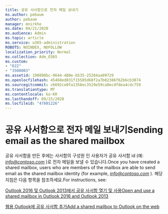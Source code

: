 ```yaml
---
title: 공유 사서함으로 전자 메일 보내기
ms.author: pebaum
author: pebaum
manager: mnirkhe
ms.date: 04/21/2020
ms.audience: Admin
ms.topic: article
ms.service: o365-administration
ROBOTS: NOINDEX, NOFOLLOW
localization_priority: Normal
ms.collection: Adm_O365
ms.custom:
- "622"
- "3500003"
ms.assetid: 190898bc-9644-480e-b535-25284aa09729
ms.openlocfilehash: 45468ed831f15585d68f2a7b02386f62b6cb3874
ms.sourcegitcommit: c6692ce0fa1358ec3529e59ca0ecdfdea4cdc759
ms.translationtype: MT
ms.contentlocale: ko-KR
ms.lasthandoff: 09/15/2020
ms.locfileid: "47801226"
---
```

# <a name="sending-email-as-the-shared-mailbox"></a><span data-ttu-id="5680d-102">공유 사서함으로 전자 메일 보내기</span><span class="sxs-lookup"><span data-stu-id="5680d-102">Sending email as the shared mailbox</span></span>

<span data-ttu-id="5680d-103">공유 사서함을 만든 후에는 사서함의 구성원 인 사용자가 공유 사서함 id (예:  *info@contoso.com*  )로 전자 메일을 보낼 수 있습니다.</span><span class="sxs-lookup"><span data-stu-id="5680d-103">Once you have created a shared mailbox, users who are members of the mailbox are able to send email as the shared mailbox identity (for example,  *info@contoso.com*  ).</span></span> <span data-ttu-id="5680d-104">해당 지침은 다음 항목을 참조하세요.</span><span class="sxs-lookup"><span data-stu-id="5680d-104">For instructions, see:</span></span>
  
[<span data-ttu-id="5680d-105">Outlook 2016 및 Outlook 2013에서 공유 사서함 열기 및 사용</span><span class="sxs-lookup"><span data-stu-id="5680d-105">Open and use a shared mailbox in Outlook 2016 and Outlook 2013</span></span>](https://support.office.com/article/open-and-use-a-shared-mailbox-in-outlook-2016-and-outlook-2013-d94a8e9e-21f1-4240-808b-de9c9c088afd)
  
[<span data-ttu-id="5680d-106">웹용 Outlook에 공유 사서함 추가</span><span class="sxs-lookup"><span data-stu-id="5680d-106">Add a shared mailbox to Outlook on the web</span></span>](https://support.office.com/article/add-a-shared-mailbox-to-outlook-on-the-web-98b5a90d-4e38-415d-a030-f09a4cd28207)
  
